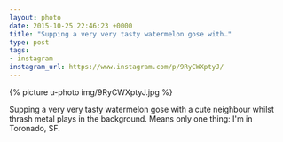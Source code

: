 ```yaml
---
layout: photo
date: 2015-10-25 22:46:23 +0000
title: "Supping a very very tasty watermelon gose with…"
type: post
tags:
- instagram
instagram_url: https://www.instagram.com/p/9RyCWXptyJ/
---
```


{% picture u-photo img/9RyCWXptyJ.jpg %}

Supping a very very tasty watermelon gose with a cute neighbour whilst thrash metal plays in the background. Means only one thing: I'm in Toronado,  SF.

